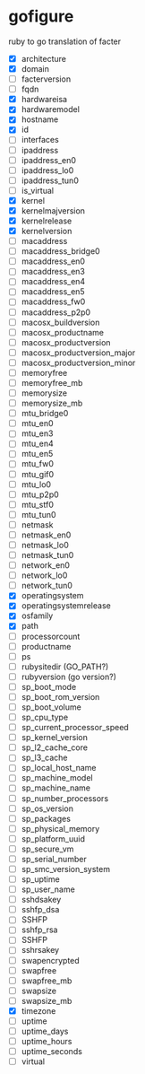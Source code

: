 gofigure
========

ruby to go translation of facter

 - [x] architecture
 - [x] domain
 - [ ] facterversion
 - [ ] fqdn
 - [x] hardwareisa
 - [x] hardwaremodel
 - [x] hostname
 - [x] id
 - [ ] interfaces
 - [ ] ipaddress
 - [ ] ipaddress_en0
 - [ ] ipaddress_lo0
 - [ ] ipaddress_tun0
 - [ ] is_virtual
 - [x] kernel
 - [x] kernelmajversion
 - [x] kernelrelease
 - [x] kernelversion
 - [ ] macaddress
 - [ ] macaddress_bridge0
 - [ ] macaddress_en0
 - [ ] macaddress_en3
 - [ ] macaddress_en4
 - [ ] macaddress_en5
 - [ ] macaddress_fw0
 - [ ] macaddress_p2p0
 - [ ] macosx_buildversion
 - [ ] macosx_productname
 - [ ] macosx_productversion
 - [ ] macosx_productversion_major
 - [ ] macosx_productversion_minor
 - [ ] memoryfree
 - [ ] memoryfree_mb
 - [ ] memorysize
 - [ ] memorysize_mb
 - [ ] mtu_bridge0
 - [ ] mtu_en0
 - [ ] mtu_en3
 - [ ] mtu_en4
 - [ ] mtu_en5
 - [ ] mtu_fw0
 - [ ] mtu_gif0
 - [ ] mtu_lo0
 - [ ] mtu_p2p0
 - [ ] mtu_stf0
 - [ ] mtu_tun0
 - [ ] netmask
 - [ ] netmask_en0
 - [ ] netmask_lo0
 - [ ] netmask_tun0
 - [ ] network_en0
 - [ ] network_lo0
 - [ ] network_tun0
 - [x] operatingsystem
 - [x] operatingsystemrelease
 - [x] osfamily
 - [x] path
 - [ ] processorcount
 - [ ] productname
 - [ ] ps
 - [ ] rubysitedir (GO_PATH?)
 - [ ] rubyversion (go version?)
 - [ ] sp_boot_mode
 - [ ] sp_boot_rom_version
 - [ ] sp_boot_volume
 - [ ] sp_cpu_type
 - [ ] sp_current_processor_speed
 - [ ] sp_kernel_version
 - [ ] sp_l2_cache_core
 - [ ] sp_l3_cache
 - [ ] sp_local_host_name
 - [ ] sp_machine_model
 - [ ] sp_machine_name
 - [ ] sp_number_processors
 - [ ] sp_os_version
 - [ ] sp_packages
 - [ ] sp_physical_memory
 - [ ] sp_platform_uuid
 - [ ] sp_secure_vm
 - [ ] sp_serial_number
 - [ ] sp_smc_version_system
 - [ ] sp_uptime
 - [ ] sp_user_name
 - [ ] sshdsakey
 - [ ] sshfp_dsa
 - [ ] SSHFP
 - [ ] sshfp_rsa
 - [ ] SSHFP
 - [ ] sshrsakey
 - [ ] swapencrypted
 - [ ] swapfree
 - [ ] swapfree_mb
 - [ ] swapsize
 - [ ] swapsize_mb
 - [x] timezone
 - [ ] uptime
 - [ ] uptime_days
 - [ ] uptime_hours
 - [ ] uptime_seconds
 - [ ] virtual
